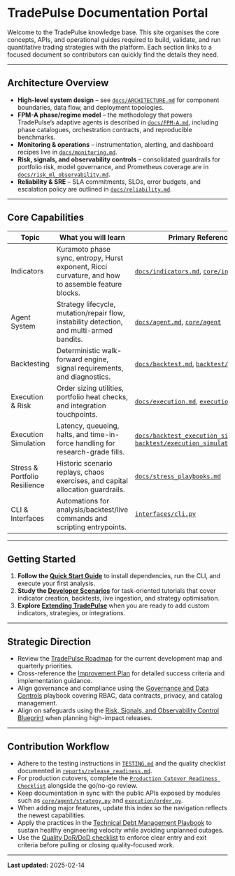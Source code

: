 # TradePulse Documentation Portal

Welcome to the TradePulse knowledge base. This site organises the core
concepts, APIs, and operational guides required to build, validate, and run
quantitative trading strategies with the platform. Each section links to a
focused document so contributors can quickly find the details they need.

---

## Architecture Overview

- **High-level system design** – see [`docs/ARCHITECTURE.md`](ARCHITECTURE.md)
  for component boundaries, data flow, and deployment topologies.
- **FPM-A phase/regime model** – the methodology that powers TradePulse’s
  adaptive agents is described in [`docs/FPM-A.md`](FPM-A.md), including phase
  catalogues, orchestration contracts, and reproducible benchmarks.
- **Monitoring & operations** – instrumentation, alerting, and dashboard
  recipes live in [`docs/monitoring.md`](monitoring.md).
- **Risk, signals, and observability controls** – consolidated guardrails for
  portfolio risk, model governance, and Prometheus coverage are in
  [`docs/risk_ml_observability.md`](risk_ml_observability.md).
- **Reliability & SRE** – SLA commitments, SLOs, error budgets, and escalation
  policy are outlined in [`docs/reliability.md`](reliability.md).

---

## Core Capabilities

| Topic | What you will learn | Primary References |
| ----- | ------------------- | ------------------ |
| Indicators | Kuramoto phase sync, entropy, Hurst exponent, Ricci curvature, and how to assemble feature blocks. | [`docs/indicators.md`](indicators.md), [`core/indicators`](../core/indicators) |
| Agent System | Strategy lifecycle, mutation/repair flow, instability detection, and multi-armed bandits. | [`docs/agent.md`](agent.md), [`core/agent`](../core/agent) |
| Backtesting | Deterministic walk-forward engine, signal requirements, and diagnostics. | [`docs/backtest.md`](backtest.md), [`backtest/engine.py`](../backtest/engine.py) |
| Execution & Risk | Order sizing utilities, portfolio heat checks, and integration touchpoints. | [`docs/execution.md`](execution.md), [`execution`](../execution) |
| Execution Simulation | Latency, queueing, halts, and time-in-force handling for research-grade fills. | [`docs/backtest_execution_simulation.md`](backtest_execution_simulation.md), [`backtest/execution_simulation.py`](../backtest/execution_simulation.py) |
| Stress & Portfolio Resilience | Historic scenario replays, chaos exercises, and capital allocation guardrails. | [`docs/stress_playbooks.md`](stress_playbooks.md) |
| CLI & Interfaces | Automations for analysis/backtest/live commands and scripting entrypoints. | [`interfaces/cli.py`](../interfaces/cli.py) |

---

## Getting Started

1. **Follow the [Quick Start Guide](quickstart.md)** to install dependencies,
   run the CLI, and execute your first analysis.
2. **Study the [Developer Scenarios](scenarios.md)** for task-oriented
   tutorials that cover indicator creation, backtests, live ingestion, and
   strategy optimisation.
3. **Explore [Extending TradePulse](extending.md)** when you are ready to add
   custom indicators, strategies, or integrations.

---

## Strategic Direction

- Review the [TradePulse Roadmap](roadmap.md) for the current development map and
  quarterly priorities.
- Cross-reference the [Improvement Plan](improvement_plan.md) for detailed
  success criteria and implementation guidance.
- Align governance and compliance using the
  [Governance and Data Controls](governance.md) playbook covering RBAC, data
  contracts, privacy, and catalog management.
- Align on safeguards using the [Risk, Signals, and Observability Control
  Blueprint](risk_ml_observability.md) when planning high-impact releases.

---

## Contribution Workflow

- Adhere to the testing instructions in [`TESTING.md`](../TESTING.md) and the
  quality checklist documented in [`reports/release_readiness.md`](../reports/release_readiness.md).
- For production cutovers, complete the
  [`Production Cutover Readiness Checklist`](../reports/prod_cutover_readiness_checklist.md)
  alongside the go/no-go review.
- Keep documentation in sync with the public APIs exposed by modules such as
  [`core/agent/strategy.py`](../core/agent/strategy.py) and
  [`execution/order.py`](../execution/order.py).
- When adding major features, update this index so the navigation reflects the
  newest capabilities.
- Apply the practices in the [Technical Debt Management Playbook](technical-debt.md)
  to sustain healthy engineering velocity while avoiding unplanned outages.
- Use the [Quality DoR/DoD checklist](quality-dor-dod.md) to enforce clear entry
  and exit criteria before pulling or closing quality-focused work.

---

**Last updated:** 2025-02-14
